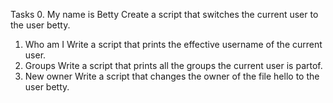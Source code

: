Tasks
0. My name is Betty
Create a script that switches the current user to the user betty.
1. Who am I
Write a script that prints the effective username of the current user.
2. Groups
Write a script that prints all the groups the current user is partof.
3. New owner
Write a script that changes the owner of the file hello to the user betty.
